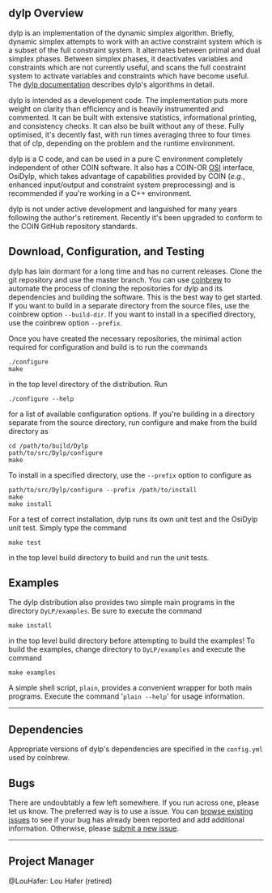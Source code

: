 ## dylp Overview

dylp is an implementation of the dynamic simplex algorithm.
Briefly, dynamic simplex attempts to work with an active constraint system
which is a subset of the full constraint system.
It alternates between primal and dual simplex phases.
Between simplex phases, it deactivates variables and
constraints which are not currently useful, and scans the full constraint
system to activate variables and constraints which have become useful.
The [dylp documentation](doc/dylp.pdf) describes dylp's algorithms
in detail.

dylp is intended as a development code.
The implementation puts more weight on clarity than efficiency and is heavily
instrumented and commented.
It can be built with extensive statistics, informational printing, and
consistency checks.
It can also be built without any of these.
Fully optimised, it's decently fast, with run times averaging three to four
times that of clp, depending on the problem and the runtime environment.

dylp is a C code, and can be used in a pure C environment completely
independent of other COIN software.
It also has a COIN-OR [OSI](https://github.com/coin-or/Osi) interface,
OsiDylp, which takes advantage of capabilities provided by COIN
(_e.g._, enhanced input/output and constraint system preprocessing) and is
recommended if you're working in a C++ environment.

dylp is not under active development and languished for many years following
the author's retirement.
Recently it's been upgraded to conform to the COIN GitHub repository
standards.

## Download, Configuration, and Testing

dylp has lain dormant for a long time and has no current releases.
Clone the git repository and use the master branch.
You can use [coinbrew](https://github.com/coin-or/coinbrew) to automate the
process of cloning the repositories for dylp and its dependencies and building
the software.
This is the best way to get started.
If you want to build in a separate directory from
the source files, use the coinbrew option `--build-dir`.
If you want to install in a specified directory, use the coinbrew option
`--prefix`.

Once you have created the necessary repositories, the minimal action
required for configuration and build is to run the commands
```
./configure
make
```
in the top level directory of the distribution.
Run
```
./configure --help
```
for a list of available configuration options.
If you're building in a directory separate from the source directory, run
configure and make from the build directory as
```
cd /path/to/build/Dylp
path/to/src/Dylp/configure
make
```
To install in a specified directory, use the `--prefix` option to configure as
```
path/to/src/Dylp/configure --prefix /path/to/install
make
make install
```

For a test of correct installation, dylp runs its own unit test and the
OsiDylp unit test.
Simply type the command
```
make test
```
in the top level build directory to build and run the unit tests.


## Examples

The dylp distribution also provides two simple main programs in the directory
`DyLP/examples`.
Be sure to execute the command 
```
make install
```
in the top level build directory before attempting to build the examples!
To build the examples, change directory to `DyLP/examples` and execute the
command
```
make examples
```
A simple shell script, `plain`, provides a convenient wrapper for both main
programs.
Execute the command '`plain --help`' for usage information.

----------


## Dependencies

Appropriate versions of dylp's dependencies are specified in the `config.yml`
used by coinbrew.

## Bugs

There are undoubtably a few left somewhere.
If you run across one, please let us know.
The preferred way is to use a issue.
You can [browse existing issues](https://github.com/coin-or/DyLP/issues) to
see if your bug has already been reported and add additional information.
Otherwise, please
[submit a new issue](https://github.com/coin-or/DyLP/issues/new).

----------


## Project Manager

@LouHafer: Lou Hafer (retired)

